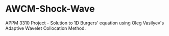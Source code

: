 # AWCM-Shock-Wave
APPM 3310 Project - Solution to 1D Burgers' equation using Oleg Vasilyev's Adaptive Wavelet Collocation Method. 
